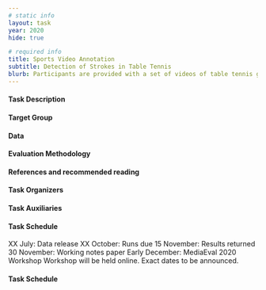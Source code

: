 ```yaml
---
# static info
layout: task
year: 2020
hide: true

# required info
title: Sports Video Annotation
subtitle: Detection of Strokes in Table Tennis 
blurb: Participants are provided with a set of videos of table tennis games and are required to build a classification system that automatically labels video segments with the strokes that players can be seen using in those segments. The ultimate goal of this research is to produce automatic annotation tools for sport faculties, local clubs and associations to help coaches to better assess and advise athletes during training.
---
```


<!-- # please respect the structure below-->


#### Task Description


#### Target Group


#### Data


#### Evaluation Methodology


#### References and recommended reading
<!-- # Please use the ACM format for references https://www.acm.org/publications/authors/reference-formatting (but no DOI needed)-->
<!-- # The paper title should be a hyperlink leading to the paper online-->


#### Task Organizers
<!-- # add the email address of the contact organizer-->


#### Task Auxiliaries
<!-- # if there are people helping with the task, but are not bearing the main responsibility for the task, they are auxiliaries. Please delete this heading if you have no auxiliaries-->

#### Task Schedule
XX July: Data release <!-- # Replace XX with your date. Latest possible is 31 July-->
XX October: Runs due <!-- # Replace XX with your date. Latest possible is 31 October-->
15 November: Results returned  <!-- Fixed. Please do not change-->
30 November: Working notes paper  <!-- Fixed. Please do not change-->
Early December: MediaEval 2020 Workshop <!-- Fixed. Please do not change-->
Workshop will be held online. Exact dates to be announced.


#### Task Schedule
